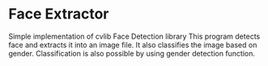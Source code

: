 # Face Extractor
 Simple implementation of cvlib Face Detection library
 This program detects face and extracts it into an image file. It also classifies the image based on gender. Classification is also possible by using gender detection function.
